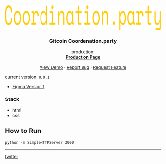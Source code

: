 <br />
<div align="center">
  <a href="https://coordenation.party">
    <img src="image/coordination.party-logo.png" alt="Gitcoin coordenation.party"  height="80">
  </a>

  <h3 align="center">Gitcoin Coordenation.party</h3>

  <p align="center">
    production: 
    <br />
    <a href="https://coordenation.party"><strong>Production Page</strong></a>
    <br />
    <br />
    <a href="https://github.com/othneildrew/Best-README-Template">View Demo</a>
    ·
    <a href="https://github.com/othneildrew/Best-README-Template/issues">Report Bug</a>
    ·
    <a href="https://github.com/othneildrew/Best-README-Template/issues">Request Feature</a>
  </p>
</div>

current version: ```0.0.1```

- [Figma Version 1](https://www.figma.com/file/UWpsNJO4N2mCsC7paorUao/coordination.party?node-id=35%3A33)

### Stack 

- html
- css

## How  to Run 
```
python -m SimpleHTTPServer 3000
```

---
[twitter](https://twitter.com/codingsh)
  
